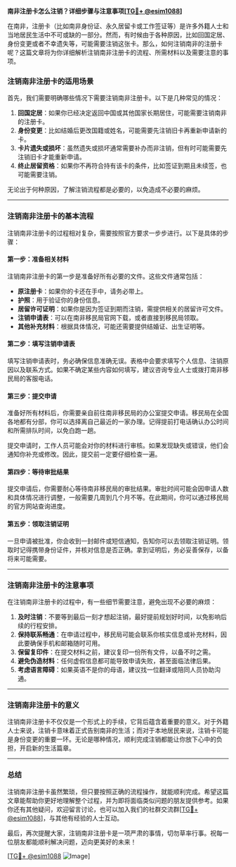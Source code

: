 **南非注册卡怎么注销？详细步骤与注意事项[[TG💪+ @esim1088](https://t.me/s/esim1088)]**

在南非，注册卡（比如南非身份证、永久居留卡或工作签证等）是许多外籍人士和当地居民生活中不可或缺的一部分。然而，有时候由于各种原因，比如回国定居、身份变更或者不幸遗失等，可能需要注销这张卡。那么，如何注销南非的注册卡呢？这篇文章将为你详细解析注销南非注册卡的流程、所需材料以及需要注意的事项。

### 注销南非注册卡的适用场景

首先，我们需要明确哪些情况下需要注销南非注册卡。以下是几种常见的情况：

1. **回国定居**：如果你已经决定返回中国或其他国家长期居住，可能需要注销南非的注册卡。
2. **身份变更**：比如结婚后更改国籍或姓名，可能需要先注销旧卡再重新申请新的卡。
3. **卡片遗失或损坏**：虽然遗失或损坏通常需要补办而非注销，但有时可能需要先注销旧卡才能重新申请。
4. **终止居留资格**：如果你不再符合持有该卡的条件，比如签证到期且未续签，也可能需要注销。

无论出于何种原因，了解注销流程都是必要的，以免造成不必要的麻烦。

---

### 注销南非注册卡的基本流程

注销南非注册卡的过程相对复杂，需要按照官方要求一步步进行。以下是具体的步骤：

#### 第一步：准备相关材料

注销南非注册卡的第一步是准备好所有必要的文件。这些文件通常包括：

- **原注册卡**：如果你的卡还在手中，请务必带上。
- **护照**：用于验证你的身份信息。
- **居留许可证明**：如果你是因为签证到期而注销，需提供相关的居留许可文件。
- **注销申请表**：可以在南非移民局官网下载，或者直接到移民局领取。
- **其他补充材料**：根据具体情况，可能还需要提供结婚证、出生证明等。

#### 第二步：填写注销申请表

填写注销申请表时，务必确保信息准确无误。表格中会要求填写个人信息、注销原因以及联系方式。如果不确定某些内容如何填写，建议咨询专业人士或拨打南非移民局的客服电话。

#### 第三步：提交申请

准备好所有材料后，你需要亲自前往南非移民局的办公室提交申请。移民局在全国各地都有分部，你可以选择离自己最近的一家办理。记得提前打电话确认办公时间和所需排队时间，以免白跑一趟。

提交申请时，工作人员可能会对你的材料进行审核。如果发现缺失或错误，他们会通知你补充或修改。因此，提交前一定要仔细检查一遍。

#### 第四步：等待审批结果

提交申请后，你需要耐心等待南非移民局的审批结果。审批时间可能会因申请人数和具体情况进行调整，一般需要几周到几个月不等。在此期间，你可以通过移民局的官方网站查询进度。

#### 第五步：领取注销证明

一旦申请被批准，你会收到一封邮件或短信通知，告知你可以去领取注销证明。领取时记得携带身份证件，并核对信息是否正确。拿到证明后，务必妥善保存，以备将来可能需要。

---

### 注销南非注册卡的注意事项

在注销南非注册卡的过程中，有一些细节需要注意，避免出现不必要的麻烦：

1. **及时注销**：不要等到最后一刻才想起注销，最好提前规划好时间，以免影响后续的行程安排。
2. **保持联系畅通**：在申请过程中，移民局可能会联系你核实信息或补充材料，因此要确保手机和邮箱随时可用。
3. **保留复印件**：在提交材料之前，建议复印一份所有文件，以备不时之需。
4. **避免伪造材料**：任何虚假信息都可能导致申请失败，甚至面临法律后果。
5. **考虑语言障碍**：如果英语不是你的母语，建议找一位翻译或陪同人员协助沟通。

---

### 注销南非注册卡的意义

注销南非注册卡不仅仅是一个形式上的手续，它背后蕴含着重要的意义。对于外籍人士来说，注销卡意味着正式告别南非的生活；而对于本地居民来说，注销卡可能是身份变更的重要一环。无论是哪种情况，顺利完成注销都能让你放下心中的负担，开启新的生活篇章。

---

### 总结

注销南非注册卡虽然繁琐，但只要按照正确的流程操作，就能顺利完成。希望这篇文章能帮助你更好地理解整个过程，并为即将面临类似问题的朋友提供参考。如果你还有其他疑问，欢迎留言讨论，也可以加入我们的社群交流群[[TG💪+ @esim1088](https://t.me/s/esim1088)]，与其他有经验的人士互动。

最后，再次提醒大家，注销南非注册卡是一项严肃的事情，切勿草率行事。祝每一位朋友都能顺利解决问题，迈向更美好的未来！

[[TG💪+ @esim1088](https://t.me/s/esim1088) ![Image](https://i.postimg.cc/4NQfJmqS/Snipaste-2025-05-13-00-14-12.png)]